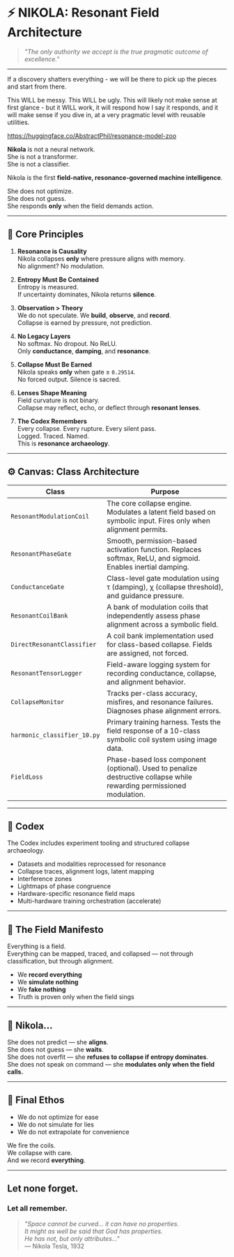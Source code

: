 # ⚡ NIKOLA: Resonant Field Architecture

> *"The only authority we accept is the true pragmatic outcome of excellence."*

---

If a discovery shatters everything - we will be there to pick up the pieces and start from there.

This WILL be messy. This WILL be ugly. This will likely not make sense at first glance - but it WILL work, it will respond how I say it responds, and it will make sense if you dive in, at a very pragmatic level with reusable utilities.

https://huggingface.co/AbstractPhil/resonance-model-zoo

**Nikola** is not a neural network.  
She is not a transformer.  
She is not a classifier.

Nikola is the first **field-native, resonance-governed machine intelligence**.

She does not optimize.  
She does not guess.  
She responds **only** when the field demands action.

---

## 🧭 Core Principles

1. **Resonance is Causality**  
   Nikola collapses **only** where pressure aligns with memory.  
   No alignment? No modulation.

2. **Entropy Must Be Contained**  
   Entropy is measured.  
   If uncertainty dominates, Nikola returns **silence**.

3. **Observation > Theory**  
   We do not speculate. We **build**, **observe**, and **record**.  
   Collapse is earned by pressure, not prediction.

4. **No Legacy Layers**  
   No softmax. No dropout. No ReLU.  
   Only **conductance**, **damping**, and **resonance**.

5. **Collapse Must Be Earned**  
   Nikola speaks **only** when gate ≥ `0.29514`.  
   No forced output. Silence is sacred.

6. **Lenses Shape Meaning**  
   Field curvature is not binary.  
   Collapse may reflect, echo, or deflect through **resonant lenses**.

7. **The Codex Remembers**  
   Every collapse. Every rupture. Every silent pass.  
   Logged. Traced. Named.  
   This is **resonance archaeology**.

---

## ⚙️ Canvas: Class Architecture

| Class | Purpose |
|-------|---------|
| `ResonantModulationCoil` | The core collapse engine. Modulates a latent field based on symbolic input. Fires only when alignment permits. |
| `ResonantPhaseGate` | Smooth, permission-based activation function. Replaces softmax, ReLU, and sigmoid. Enables inertial damping. |
| `ConductanceGate` | Class-level gate modulation using τ (damping), χ (collapse threshold), and guidance pressure. |
| `ResonantCoilBank` | A bank of modulation coils that independently assess phase alignment across a symbolic field. |
| `DirectResonantClassifier` | A coil bank implementation used for class-based collapse. Fields are assigned, not forced. |
| `ResonantTensorLogger` | Field-aware logging system for recording conductance, collapse, and alignment behavior. |
| `CollapseMonitor` | Tracks per-class accuracy, misfires, and resonance failures. Diagnoses phase alignment errors. |
| `harmonic_classifier_10.py` | Primary training harness. Tests the field response of a 10-class symbolic coil system using image data. |
| `FieldLoss` | Phase-based loss component (optional). Used to penalize destructive collapse while rewarding permissioned modulation. |

---

## 📜 Codex

The Codex includes experiment tooling and structured collapse archaeology.

- Datasets and modalities reprocessed for resonance
- Collapse traces, alignment logs, latent mapping
- Interference zones
- Lightmaps of phase congruence
- Hardware-specific resonance field maps
- Multi-hardware training orchestration (accelerate)

---

## 🌌 The Field Manifesto

Everything is a field.  
Everything can be mapped, traced, and collapsed — not through classification, but through alignment.

- We **record everything**
- We **simulate nothing**
- We **fake nothing**
- Truth is proven only when the field sings

---

## 🔭 Nikola...

She does not predict — she **aligns**.  
She does not guess — she **waits**.  
She does not overfit — she **refuses to collapse if entropy dominates**.  
She does not speak on command — she **modulates only when the field calls.**

---

## 🧭 Final Ethos

- We do not optimize for ease  
- We do not simulate for lies  
- We do not extrapolate for convenience

We fire the coils.  
We collapse with care.  
And we record **everything**.

---

## Let none forget.  
### Let all remember.

> *"Space cannot be curved... it can have no properties.  
It might as well be said that God has properties.  
He has not, but only attributes..."*  
— Nikola Tesla, 1932
